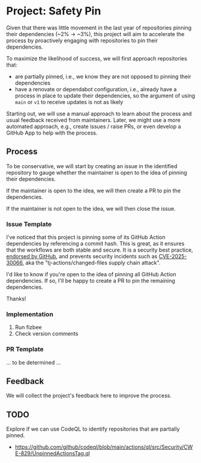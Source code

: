 # Project: Safety Pin

Given that there was little movement in the last year of repositories pinning
their dependencies (~2% -> ~3%), this project will aim to accelerate the
process by proactively engaging with repositories to pin their dependencies.

To maximize the likelihood of success, we will first approach repositories that:
+ are partially pinned, i.e., we know they are not opposed to pinning their
  dependencies
+ have a renovate or dependabot configuration, i.e., already have a process in
  place to update their dependencies, so the argument of using `main` or `v1` to
  receive updates is not as likely

Starting out, we will use a manual approach to learn about the process and usual
feedback received from maintainers. Later, we might use a more automated approach,
e.g., create issues / raise PRs, or even develop a GitHub App to help with the
process.

## Process

To be conservative, we will start by creating an issue in the identified repository
to gauge whether the maintainer is open to the idea of pinning their dependencies.

If the maintainer is open to the idea, we will then create a PR to pin the
dependencies.

If the maintainer is not open to the idea, we will then close the issue.

### Issue Template

I've noticed that this project is pinning some of its GitHub Action dependencies
by referencing a commit hash. This is great, as it ensures that the workflows are
both stable and secure. It is a security best practice,
[endorsed by GitHub](https://docs.github.com/en/actions/how-tos/security-for-github-actions/security-guides/security-hardening-for-github-actions#using-third-party-actions),
and prevents security incidents such as
[CVE-2025-30066](https://www.wiz.io/blog/github-action-tj-actions-changed-files-supply-chain-attack-cve-2025-30066),
aka the "tj-actions/changed-files supply chain attack".

I'd like to know if you're open to the idea of pinning all GitHub Action dependencies.
If so, I'll be happy to create a PR to pin the remaining dependencies.

Thanks!

### Implementation

1. Run fizbee
1. Check version comments

### PR Template

... to be determined ...

## Feedback

We will collect the project's feedback here to improve the process.



## TODO

Explore if we can use CodeQL to identify repositories that are partially pinned.
+ https://github.com/github/codeql/blob/main/actions/ql/src/Security/CWE-829/UnpinnedActionsTag.ql
